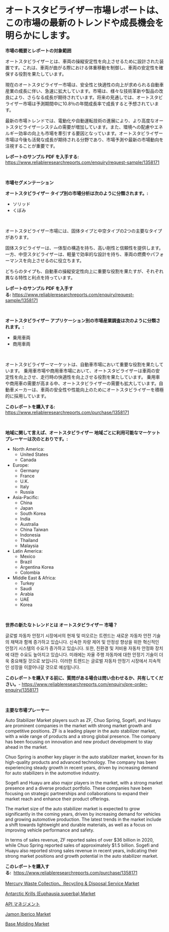 <p><h1>オートスタビライザー市場レポートは、この市場の最新のトレンドや成長機会を明らかにします。</h1></p><p><strong>市場の概要とレポートの対象範囲</strong></p>
<p><p>オートスタビライザーとは、車両の操縦安定性を向上させるために設計された装置です。これは、車両が曲がる際における体重移動を制御し、車両の安定性を確保する役割を果たしています。</p><p>現在のオートスタビライザー市場は、安全性と快適性の向上が求められる自動車産業の成長に伴い、急速に拡大しています。市場は、様々な技術革新や製品の改良により、さらなる成長が期待されています。将来の見通しでは、オートスタビライザー市場は予測期間中に10.8％の年間成長率で成長すると予想されています。</p><p>最新の市場トレンドでは、電動化や自動運転技術の進展により、より高度なオートスタビライザーシステムの需要が増加しています。また、環境への配慮やエネルギー効率の向上も市場を牽引する要因となっています。オートスタビライザー市場は今後も活発な成長が期待される分野であり、市場予測や最新の市場動向を注視することが重要です。</p></p>
<p><strong>レポートのサンプル PDF を入手する:</strong> <a href="https://www.reliableresearchreports.com/enquiry/request-sample/1358171">https://www.reliableresearchreports.com/enquiry/request-sample/1358171</a></p>
<p>&nbsp;</p>
<p><strong>市場セグメンテーション</strong></p>
<p><strong>オートスタビライザー タイプ別の市場分析は次のように分類されます。:</strong></p>
<p><ul><li>ソリッド</li><li>くぼみ</li></ul></p>
<p>&nbsp;</p>
<p><p>オートスタビライザー市場には、固体タイプと中空タイプの2つの主要なタイプがあります。</p><p>固体スタビライザーは、一体型の構造を持ち、高い剛性と信頼性を提供します。一方、中空スタビライザーは、軽量で効率的な設計を持ち、車両の燃費やパフォーマンスを向上させるのに役立ちます。</p><p>どちらのタイプも、自動車の操縦安定性向上に重要な役割を果たすが、それぞれ異なる特性と利点を持っています。</p></p>
<p><strong>レポートのサンプル PDF を入手する:</strong>&nbsp;<a href="https://www.reliableresearchreports.com/enquiry/request-sample/1358171">https://www.reliableresearchreports.com/enquiry/request-sample/1358171</a></p>
<p>&nbsp;</p>
<p><strong> オートスタビライザー アプリケーション別の市場産業調査は次のように分類されます。:</strong></p>
<p><ul><li>乗用車両</li><li>商用車両</li></ul></p>
<p>&nbsp;</p>
<p><p>オートスタビライザーマーケットは、自動車市場において重要な役割を果たしています。 乗用車市場や商用車市場において、オートスタビライザーは車両の安定性を向上させ、走行時の快適性を向上させる役割を果たしています。 乗用車や商用車の需要が高まる中、オートスタビライザーの需要も拡大しています。自動車メーカーは、車両の安全性や性能向上のためにオートスタビライザーを積極的に採用しています。</p></p>
<p><strong>このレポートを購入する:</strong>&nbsp; <a href="https://www.reliableresearchreports.com/purchase/1358171">https://www.reliableresearchreports.com/purchase/1358171</a></p>
<p>&nbsp;</p>
<p><strong>地域に関して言えば、オートスタビライザー 地域ごとに利用可能なマーケットプレーヤーは次のとおりです。:</strong></p>
<p><ul>
    <li>
        North America:
        <ul>
            <li>United States</li>
            <li>Canada</li>
        </ul>
    </li>
    <li>
        Europe:
        <ul>
            <li>Germany</li>
            <li>France</li>
            <li>U.K.</li>
            <li>Italy</li>
            <li>Russia</li>
        </ul>
    </li>
    <li>
        Asia-Pacific:
        <ul>
            <li>China</li>
            <li>Japan</li>
            <li>South Korea</li>
            <li>India</li>
            <li>Australia</li>
            <li>China Taiwan</li>
            <li>Indonesia</li>
            <li>Thailand</li>
            <li>Malaysia</li>
        </ul>
    </li>
    <li>
        Latin America:
        <ul>
            <li>Mexico</li>
            <li>Brazil</li>
            <li>Argentina Korea</li>
            <li>Colombia</li>
        </ul>
    </li>
    <li>
        Middle East & Africa:
        <ul>
            <li>Turkey</li>
            <li>Saudi</li>
            <li>Arabia</li>
            <li>UAE</li>
            <li>Korea</li>
        </ul>
    </li>
    </ul></p>
<p>&nbsp;</p>
<p><strong>世界の新たなトレンドとは オートスタビライザー 市場？</strong></p>
<p><p>글로벌 자동차 안정기 시장에서의 현재 및 떠오르는 트렌드는 새로운 자동차 안전 기술의 채택과 함께 증가하고 있습니다. 신속한 차량 제어 및 안정성 향상을 위한 혁신적인 안정기 시스템의 수요가 증가하고 있습니다. 또한, 친환경 및 저비용 자동차 안정화 장치에 대한 수요도 높아지고 있습니다. 미래에는 자율 주행 자동차에 대한 안정기 기술이 더욱 중요해질 것으로 보입니다. 이러한 트렌드는 글로벌 자동차 안정기 시장에서 지속적인 성장을 이끌어나갈 것으로 예상됩니다.</p></p>
<p><strong>このレポートを購入する前に、質問がある場合は問い合わせるか、共有してください。</strong>- <a href="https://www.reliableresearchreports.com/enquiry/pre-order-enquiry/1358171">https://www.reliableresearchreports.com/enquiry/pre-order-enquiry/1358171</a></p>
<p>&nbsp;</p>
<p><strong>主要な市場プレーヤー</strong></p>
<p><p>Auto Stabilizer Market players such as ZF, Chuo Spring, Sogefi, and Huayu are prominent companies in the market with strong market growth and competitive positions. ZF is a leading player in the auto stabilizer market, with a wide range of products and a strong global presence. The company has been focusing on innovation and new product development to stay ahead in the market.</p><p>Chuo Spring is another key player in the auto stabilizer market, known for its high-quality products and advanced technology. The company has been experiencing steady growth in recent years, driven by increasing demand for auto stabilizers in the automotive industry.</p><p>Sogefi and Huayu are also major players in the market, with a strong market presence and a diverse product portfolio. These companies have been focusing on strategic partnerships and collaborations to expand their market reach and enhance their product offerings.</p><p>The market size of the auto stabilizer market is expected to grow significantly in the coming years, driven by increasing demand for vehicles and growing automotive production. The latest trends in the market include a shift towards lightweight and durable materials, as well as a focus on improving vehicle performance and safety.</p><p>In terms of sales revenue, ZF reported sales of over $36 billion in 2020, while Chuo Spring reported sales of approximately $1.5 billion. Sogefi and Huayu also reported strong sales revenue in recent years, indicating their strong market positions and growth potential in the auto stabilizer market.</p></p>
<p><strong>このレポートを購入する:</strong>&nbsp;&nbsp;<a href="https://www.reliableresearchreports.com/purchase/1358171">https://www.reliableresearchreports.com/purchase/1358171</a></p>
<p><p><a href="https://issuu.com/reportprime-2/docs/mercury-waste-collectionrecycling-disposal-service">Mercury Waste Collection、Recycling & Disposal Service Market</a></p><p><a href="https://issuu.com/reportprime-2/docs/antarctic-krills-euphausia-superba-market-size-203">Antarctic Krills (Euphausia superba) Market</a></p><p><a href="https://medium.com/@estasprer20231/api%E7%AE%A1%E7%90%86%E5%B8%82%E5%A0%B4%E3%81%AE%E3%83%88%E3%83%AC%E3%83%B3%E3%83%89%E3%81%A82024%E5%B9%B4%E3%81%8B%E3%82%892031%E5%B9%B4%E3%81%BE%E3%81%A7%E3%81%AE%E5%B8%82%E5%A0%B4%E5%88%86%E6%9E%90%E4%BA%88%E6%B8%AC-2ee247796076">API マネジメント</a></p><p><a href="https://view.publitas.com/reportprime-1/jamon-iberico-market-size-market-trends-and-growth-outlook-forecasted-for-period-from-2024-to-2031/">Jamon Iberico Market</a></p><p><a href="https://github.com/peachesmcdowel1/Market-Research-Report-List-1/blob/main/base-molding-market.md">Base Molding Market</a></p></p>